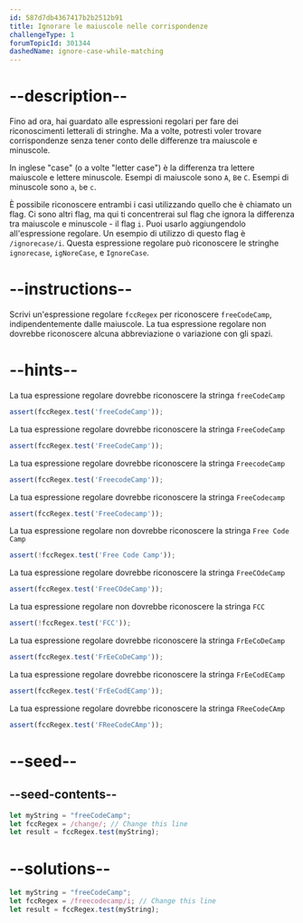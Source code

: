 ```yaml
---
id: 587d7db4367417b2b2512b91
title: Ignorare le maiuscole nelle corrispondenze
challengeType: 1
forumTopicId: 301344
dashedName: ignore-case-while-matching
---
```


# --description--

Fino ad ora, hai guardato alle espressioni regolari per fare dei riconoscimenti letterali di stringhe. Ma a volte, potresti voler trovare corrispondenze senza tener conto delle differenze tra maiuscole e minuscole.

In inglese "case" (o a volte "letter case") è la differenza tra lettere maiuscole e lettere minuscole. Esempi di maiuscole sono `A`, `B`e `C`. Esempi di minuscole sono `a`, `b`e `c`.

È possibile riconoscere entrambi i casi utilizzando quello che è chiamato un flag. Ci sono altri flag, ma qui ti concentrerai sul flag che ignora la differenza tra maiuscole e minuscole - il flag `i`. Puoi usarlo aggiungendolo all'espressione regolare. Un esempio di utilizzo di questo flag è `/ignorecase/i`. Questa espressione regolare può riconoscere le stringhe `ignorecase`, `igNoreCase`, e `IgnoreCase`.

# --instructions--

Scrivi un'espressione regolare `fccRegex` per riconoscere `freeCodeCamp`, indipendentemente dalle maiuscole. La tua espressione regolare non dovrebbe riconoscere alcuna abbreviazione o variazione con gli spazi.

# --hints--

La tua espressione regolare dovrebbe riconoscere la stringa `freeCodeCamp`

```js
assert(fccRegex.test('freeCodeCamp'));
```

La tua espressione regolare dovrebbe riconoscere la stringa `FreeCodeCamp`

```js
assert(fccRegex.test('FreeCodeCamp'));
```

La tua espressione regolare dovrebbe riconoscere la stringa `FreecodeCamp`

```js
assert(fccRegex.test('FreecodeCamp'));
```

La tua espressione regolare dovrebbe riconoscere la stringa `FreeCodecamp`

```js
assert(fccRegex.test('FreeCodecamp'));
```

La tua espressione regolare non dovrebbe riconoscere la stringa `Free Code Camp`

```js
assert(!fccRegex.test('Free Code Camp'));
```

La tua espressione regolare dovrebbe riconoscere la stringa `FreeCOdeCamp`

```js
assert(fccRegex.test('FreeCOdeCamp'));
```

La tua espressione regolare non dovrebbe riconoscere la stringa `FCC`

```js
assert(!fccRegex.test('FCC'));
```

La tua espressione regolare dovrebbe riconoscere la stringa `FrEeCoDeCamp`

```js
assert(fccRegex.test('FrEeCoDeCamp'));
```

La tua espressione regolare dovrebbe riconoscere la stringa `FrEeCodECamp`

```js
assert(fccRegex.test('FrEeCodECamp'));
```

La tua espressione regolare dovrebbe riconoscere la stringa `FReeCodeCAmp`

```js
assert(fccRegex.test('FReeCodeCAmp'));
```

# --seed--

## --seed-contents--

```js
let myString = "freeCodeCamp";
let fccRegex = /change/; // Change this line
let result = fccRegex.test(myString);
```

# --solutions--

```js
let myString = "freeCodeCamp";
let fccRegex = /freecodecamp/i; // Change this line
let result = fccRegex.test(myString);
```
